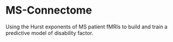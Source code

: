 # MS-Connectome
Using the Hurst exponents of MS patient fMRIs to build and train a predictive model of disability factor.
